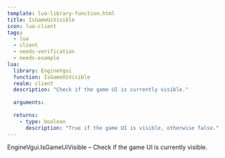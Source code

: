 ```yaml
---
template: lua-library-function.html
title: IsGameUiVisible
icon: lua-client
tags:
  - lua
  - client
  - needs-verification
  - needs-example
lua:
  library: EngineVgui
  function: IsGameUiVisible
  realm: client
  description: "Check if the game UI is currently visible."
  
  arguments:
  
  returns:
    - type: boolean
      description: "True if the game UI is visible, otherwise false."
---
```


<div class="lua__search__keywords">
EngineVgui.IsGameUiVisible &#x2013; Check if the game UI is currently visible.
</div>
